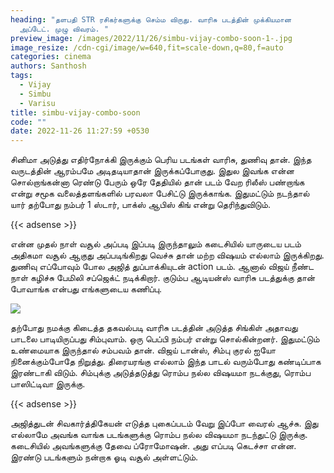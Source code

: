 ```yaml
---
heading: "தளபதி STR ரசிகர்களுக்கு செம்ம விருது. வாரிசு படத்தின் முக்கியமான
  அப்டேட். முழு விவரம். "
preview_image: /images/2022/11/26/simbu-vijay-combo-soon-1-.jpg
image_resize: /cdn-cgi/image/w=640,fit=scale-down,q=80,f=auto
categories: cinema
authors: Santhosh
tags:
  - Vijay
  - Simbu
  - Varisu
title: simbu-vijay-combo-soon
code: ""
date: 2022-11-26 11:27:59 +0530
---
```

சினிமா அடுத்து எதிர்நோக்கி இருக்கும் பெரிய படங்கள் வாரிசு, துணிவு தான். இந்த வருடத்தின் ஆரம்பமே அடிதடியாதான் இருக்கப்போகுது. இதுல இவங்க என்ன சொல்றாங்கன்னா ரெண்டு பேரும் ஒரே தேதியில் தான் படம் வேற ரிலீஸ் பண்றாங்க என்று சமூக வலைத்தளங்களில் பரவலா பேசிட்டு இருக்காங்க. இதுமட்டும் நடந்தால் யார் தற்போது நம்பர் 1 ஸ்டார், பாக்ஸ் ஆபிஸ் கிங் என்று தெரிந்துவிடும்.

{{< adsense >}}

என்ன முதல் நாள் வசூல் அப்படி இப்படி இருந்தாலும் கடைசியில் யாருடைய படம் அதிகமா வசூல் ஆகுது அப்படிங்கிறது வெச்சு தான் மற்ற விஷயம் எல்லாம் இருக்கிறது. துணிவு எப்போவும் போல அஜித் துப்பாக்கியுடன் action படம். ஆனால் விஜய் நீண்ட நாள் கழிச்சு பேமிலி சப்ஜெக்ட் நடிக்கிறார். குடும்ப ஆடியன்ஸ் வாரிசு படத்துக்கு தான் போவாங்க என்பது எங்களுடைய கணிப்பு.

![](/images/2022/11/26/simbu-vijay-combo-soon-2-.jpg)

தற்போது நமக்கு கிடைத்த தகவல்படி வாரிசு படத்தின் அடுத்த சிங்கிள் அதாவது பாடலை பாடியிருப்பது சிம்புவாம். ஒரு பெப்பி நம்பர் என்று சொல்கின்றனர். இதுமட்டும் உண்மையாக இருந்தால் சம்பவம் தான். விஜய் டான்ஸ், சிம்பு குரல் ஐயோ நினைக்கும்போதே நிறுத்து. திரையரங்கு எல்லாம் இந்த பாடல் வரும்போது கண்டிப்பாக இரண்டாகி விடும். சிம்புக்கு அடுத்தடுத்து ரொம்ப நல்ல விஷயமா நடக்குது, ரொம்ப பாஸிட்டிவா இருக்கு.

{{< adsense >}}

அஜித்துடன் சிவகார்த்திகேயன் எடுத்த புகைப்படம் வேறு இப்போ வைரல் ஆச்சு. இது எல்லாமே அவங்க வாங்க படங்களுக்கு ரொம்ப நல்ல விஷயமா நடந்துட்டு இருக்கு. கடைசியில் அவங்களுக்கு தேவை ப்ரோமோஷன். அது எப்படி கெடச்சா என்ன. இரண்டு படங்களும் நன்றாக ஓடி வசூல் அள்ளட்டும்.